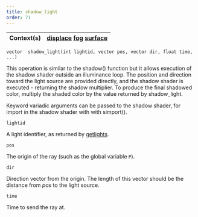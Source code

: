 ```yaml
---
title: shadow_light
order: 71
---
```

| Context(s) | [displace](../contexts/displace.html)  [fog](../contexts/fog.html)  [surface](../contexts/surface.html) |
| --- | --- |

`vector  shadow_light(int lightid, vector pos, vector dir, float time, ...)`

This operation is similar to the shadow() function but it allows execution
of the shadow shader outside an illuminance loop. The position and
direction toward the light source are provided directly, and the shadow
shader is executed - returning the shadow multiplier. To produce the final
shadowed color, multiply the shaded color by the value returned by
shadow_light.

Keyword variadic arguments can be passed to the shadow shader, for import
in the shadow shader with with simport().

`lightid`

A light identifier, as returned by [getlights](./getlights "Returns an array of light identifiers for the currently shaded surface.").

`pos`

The origin of the ray (such as the global variable `P`).

`dir`

Direction vector from the origin. The length of this vector should be
the distance from *pos* to the light source.

`time`

Time to send the ray at.
